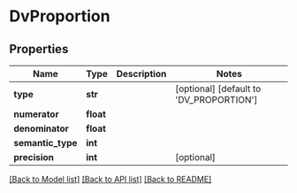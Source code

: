 # DvProportion

## Properties
Name | Type | Description | Notes
------------ | ------------- | ------------- | -------------
**type** | **str** |  | [optional] [default to 'DV_PROPORTION']
**numerator** | **float** |  | 
**denominator** | **float** |  | 
**semantic_type** | **int** |  | 
**precision** | **int** |  | [optional] 

[[Back to Model list]](../README.md#documentation-for-models) [[Back to API list]](../README.md#documentation-for-api-endpoints) [[Back to README]](../README.md)

